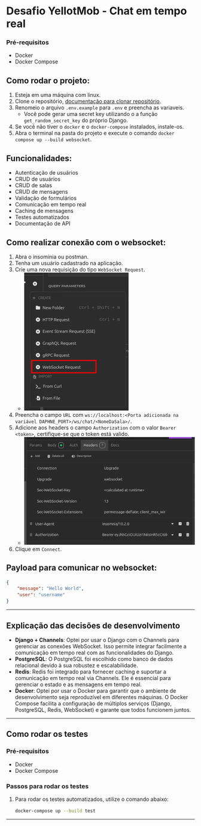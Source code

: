 # Desafio YellotMob - Chat em tempo real

### Pré-requisitos
- Docker
- Docker Compose

## Como rodar o projeto:
1. Esteja em uma máquina com linux.
2. Clone o repositório, [documentação para clonar repositório](https://www.cloudbees.com/blog/git-pull-how-it-works-with-detailed-examples).
3. Renomeio o arquivo `.env.example` para `.env` e preencha as variaveis.
    - Você pode gerar uma secret key utilizando o a função `get_random_secret_key` do próprio Django.
4. Se você não tiver o `docker` e o `docker-compose` instalados, instale-os.
5. Abra o terminal na pasta do projeto e execute o comando `docker compose up --build websocket`.


## Funcionalidades:
- Autenticação de usuários
- CRUD de usuários
- CRUD de salas
- CRUD de mensagens
- Validação de formulários
- Comunicação em tempo real
- Caching de mensagens
- Testes automatizados
- Documentação de API


## Como realizar conexão com o websocket:
1. Abra o insominia ou postman.
2. Tenha um usuário cadastrado na aplicação.
3. Crie uma nova requisição do tipo `WebSocket Request`.
   - ![Insomnia WebSocket](./documentation_images/websocket_request.png)
4. Preencha o campo `URL` com `ws://localhost:<Porta adicionada na variável DAPHNE_PORT>/ws/chat/<NomeDaSala>/`.
5. Adicione aos headers o campo `Authorization` com o valor `Bearer <token>`, certifique-se que o token está valido.
   - ![Insomnia WebSocket Header](./documentation_images/headers.png)
6. Clique em `Connect`.

## Payload para comunicar no websocket:
```json
{
    "message": "Hello World",
    "user": "username"
}
```

---

## Explicação das decisões de desenvolvimento

- **Django + Channels**: Optei por usar o Django com o Channels para gerenciar as conexões WebSocket. Isso permite integrar facilmente a comunicação em tempo real com as funcionalidades do Django.
- **PostgreSQL**: O PostgreSQL foi escolhido como banco de dados relacional devido à sua robustez e escalabilidade.
- **Redis**: Redis foi integrado para fornecer caching e suportar a comunicação em tempo real via Channels. Ele é essencial para gerenciar o estado e as mensagens em tempo real.
- **Docker**: Optei por usar o Docker para garantir que o ambiente de desenvolvimento seja reproduzível em diferentes máquinas. O Docker Compose facilita a configuração de múltiplos serviços (Django, PostgreSQL, Redis, WebSocket) e garante que todos funcionem juntos.

---

## Como rodar os testes

### Pré-requisitos

- Docker
- Docker Compose

### Passos para rodar os testes

1. Para rodar os testes automatizados, utilize o comando abaixo:
    ```bash
    docker-compose up --build test
    ```
---

